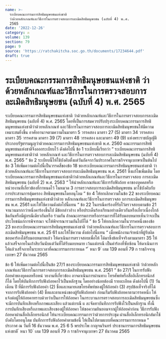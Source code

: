 ```yaml
---
name: >-
  ระเบียบคณะกรรมการสิทธิมนุษยชนแห่งชาติ
  ว่าด้วยหลักเกณฑ์และวิธีการในการตรวจสอบการละเมิดสิทธิมนุษยชน (ฉบับที่ 4) พ.ศ.
  2565
date: '2022-12-26'
category: ก
volume: 139
section: 79
page: 9
source: 'https://ratchakitcha.soc.go.th/documents/17234644.pdf'
draft: true
---
```


# ระเบียบคณะกรรมการสิทธิมนุษยชนแห่งชาติ ว่าด้วยหลักเกณฑ์และวิธีการในการตรวจสอบการละเมิดสิทธิมนุษยชน (ฉบับที่ 4) พ.ศ. 2565

ระเบียบคณะกรรมการสิทธิมนุษยชนแห่งชาติ ว่าด้วยหลักเกณฑ์และวิธีการในการตรวจสอบการละเมิดสิทธิมนุษยชน (ฉบับที่ 4) พ.ศ. 2565 โดยที่เป็นการสมควรปรับปรุงระเบียบคณะกรรมการสิทธิมนุษยชนแห่งชาติว่าด้วยหลักเกณฑ์ และวิธีการในการตรวจสอบการละเมิดสิทธิมนุษยชนให้มีความเหมาะสมยิ่งขึ้น อาศัยอานาจตามความในมาตรา 5 วรรคสอง มาตรา 27 (5) มาตรา 34 วรรคสอง มาตรา 35 วรรคสาม มาตรา 39 (7) มาตรา 48 วรรคสอง และมาตรา 49 (9) แห่งพระราชบัญญัติประกอบรัฐธรรมนูญว่าด้วยคณะกรรมการสิทธิมนุษยชนแห่งชาติ พ.ศ. 2560 คณะกรรมการสิทธิมนุษยชนแห่งชาติจึงออกระเบียบไว้ ดังต่อไปนี้ ข้อ 1 ระเบียบนี้เรียกว่า “ ระเบียบคณะกรรมการสิทธิมนุษยชนแห่งชาติว่าด้ วยหลักเกณฑ์ และวิธีการในการตรวจสอบการละเมิดสิทธิมนุษยชน (ฉบับที่ 4) พ.ศ. 2565 ” ข้อ 2 ระเบียบนี้ให้ใช้บังคับตั้งแต่วันถัดจากวันประกาศในราชกิจจานุเบกษาเป็นต้นไป ข้อ 3 ให้เพิ่มความต่อไปนี้เป็นวรรคสี่ของข้อ 18 ของระเบียบคณะกรรมการสิทธิมนุษยชนแห่งชาติ ว่าด้วยหลักเกณฑ์และวิธีการในการตรวจสอบการละเมิดสิทธิมนุษยชน พ.ศ. 2561 ซึ่งแก้ไขเพิ่มเติม โดยระเบียบคณะกรรมการสิทธิมนุษยชนแห่งชาติว่าด้วยหลักเกณฑ์และวิธีการในการตรวจสอบ การละเมิดสิทธิมนุษยชน (ฉบับที่ 2) พ.ศ. 2563 “ ให้นำหลักเกณฑ์และวิธีการรับฟังถ้อย คาของบุคคลหรือหน่วยงานที่เกี่ยวข้องที่กาหนดไว้ ในหมวด 3 การตรวจสอบการละเมิดสิทธิมนุษยชน มาใช้บังคับกับการประสานการคุ้มครอง สิทธิมนุษยชนโดยอนุโลม ” ข้อ 4 ให้ยกเลิกความในข้อ 22 ของระเบียบคณะกรรมการสิทธิมนุษยชนแห่งชาติว่าด้วย หลักเกณฑ์และวิธีการในการตรวจสอ บการละเมิดสิทธิมนุษยชน พ.ศ. 2561 และให้ใช้ความดังต่อไปนี้แทน “ ข้อ 22 ในกรณีคาร้องที่รับไว้ตรวจสอบตามข้อ 21 จานวนมากกว่าหนึ่งคาร้องขึ้นไป มีข้อกล่าวอ้าง หรือประเด็นร้องเรียนอย่างเดียวกันหรือเกี่ยวเนื่องใกล้ชิดกันหรือมีคู่กรณีเดียวกันหรือ ร่วมกัน ถ้าคณะกรรมการหรือกรรมการที่ได้รับมอบหมายเห็นว่าจะเป็นประโยชน์แก่การพิจารณา จะให้พิจารณารวมกันไปก็ได้ ” ข้อ 5 ให้ยกเลิกความในวรรคหนึ่งของข้อ 23 ของระเบียบคณะกรรมการสิทธิมนุษยชนแห่งชาติ ว่าด้วยหลักเกณฑ์และวิธีการในการตรวจสอบการละเมิดสิทธิมนุษยชน พ.ศ. 25 61 และให้ใช้ความ ดังต่อไปนี้แทน “ เมื่อพนักงานเจ้าหน้าที่ผู้รับผิดชอบคาร้องได้รับมอบหมายแล้ว ให้ดาเนินการตรวจสอบเพื่อให้ ได้มาซึ่งข้อเท็จจริงตามมาตรา 35 ให้แล้วเสร็จภายในเก้าสิบวันนับแต่วันที่ได้รับมอบหมาย เว้นแต่กรณี เป็นคำร้องที่ซับซ้อน ให้ดาเนินการให้แล้วเสร็จภายในระยะเวลาที่คณะกรรมการกาหนด ” ้ หนา 9 ่ เลม 139 ตอนที่ 79 ก ราชกิจจานุเบกษา 27 ธันวาคม 2565

ข้อ 6 ให้เพิ่มความต่อไปนี้เป็นข้อ 27/1 ของระเบียบคณะกรรมการสิทธิมนุษยชนแห่งชาติ ว่าด้วยหลักเกณฑ์และวิธีการในการตรวจสอบการละเมิดสิทธิมนุษยชน พ.ศ. 2561 “ ข้อ 27/1 ในการรับฟังถ้อยคำของบุคคลหรือหน่ วยงานที่เกี่ยวข้อง อาจดาเนินการผ่านทาง โทรศัพท์หรือสื่ออิเล็กทรอนิกส์ก็ได้ โดยให้บันทึกการรับฟังถ้อยคาไว้เป็นหลักฐาน โดยอย่างน้อยต้องมี รายละเอียด ดังต่อไปนี้ (1) วัน เดือน ปี ที่มีการรับฟังถ้อยคำ (2) ชื่อและหมายเลขโทรศัพท์ของผู้ให้ถ้อยคำ (3) สรุปข้อเท็จจริงที่ได้จากการรับฟังถ้อยคำ (4) ชื่อและตาแหน่งของผู้รับฟังถ้อยคำ ก่อนเริ่มรับฟังถ้อยคาตามวรรคหนึ่ง ให้แจ้งต่อผู้ให้ถ้อยคาทราบด้วยว่าเป็นการให้ถ้อยคา ในกระบวนการตรวจสอบการละเมิดสิทธิมนุษยชนซึ่งจะมีการบันทึกเสียงหรือภาพและเสียง แล้วแต่กรณี แ ละจัดทาบันทึกการรับฟังไว้เป็นหลักฐาน ทั้งนี้ การบันทึกเสียงหรือภาพและเสียงของผู้ให้ถ้อยคา ให้ขอความยินยอมจากผู้ให้ถ้อยคำก่อน วิธีการรับฟังถ้อยคาผ่านสื่ออิเล็กทรอนิกส์ ให้นาระเบียบคณะกรรมการว่าด้วยการประชุม ผ่านสื่ออิเล็กทรอนิกส์มาใช้บังคับโดยอนุโลม บันทึกการรับฟังถ้อยคำตามข้อนี้ ให้เป็นไปตามแบบที่คณะกรรมการกาหนด ” ประกาศ ณ วันที่ 16 ธันวาคม พ.ศ. 25 6 5 พรประไพ กาญจนรินทร์ ประธานกรรมการสิทธิมนุษยชนแห่งชาติ ้ หนา 10 ่ เลม 139 ตอนที่ 79 ก ราชกิจจานุเบกษา 27 ธันวาคม 2565
